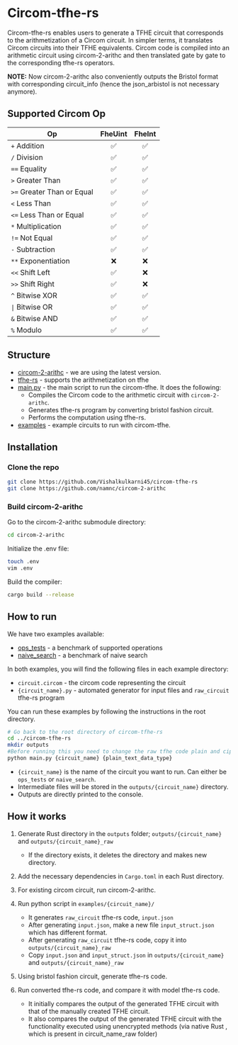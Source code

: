 # Circom-tfhe-rs

Circom-tfhe-rs enables users to generate a TFHE circuit that corresponds to the arithmetization of a Circom circuit. In simpler terms, it translates Circom circuits into their TFHE equivalents. Circom code is compiled into an arithmetic circuit using circom-2-arithc and then translated gate by gate to the corresponding tfhe-rs operators.

**NOTE:** Now circom-2-arithc also conveniently outputs the Bristol format with corresponding circuit_info (hence the json_arbistol is not necessary anymore).



## Supported Circom  Op

| Op                             |   FheUint  |  FheInt  |
| ------------------------------ | :-------:  | :-------:|
| `+`      Addition              |     ✅     |     ✅     |
| `/`      Division              |     ✅     |     ✅     |
| `==`     Equality              |     ✅     |     ✅     |
| `>`      Greater Than          |     ✅     |     ✅     |
| `>=`     Greater Than or Equal |     ✅     |     ✅     |
| `<`      Less Than             |     ✅     |     ✅     |
| `<=`     Less Than or Equal    |     ✅     |     ✅     |
| `*`   Multiplication           |     ✅     |     ✅     |
| `!=` Not Equal                 |     ✅     |     ✅     |
| `-`  Subtraction               |     ✅     |     ✅     |
| `**` Exponentiation            |     ❌     |     ❌     |
| `<<` Shift Left                |     ✅     |     ❌     |
| `>>` Shift Right               |     ✅     |     ❌     |
| `^`  Bitwise XOR               |     ✅     |     ✅     |
| `\|` Bitwise OR                |     ✅     |     ✅     |
| `&`  Bitwise AND               |     ✅     |     ✅     |
| `%`  Modulo                    |     ✅     |     ✅     |



## Structure

- [circom-2-arithc](https://github.com/namnc/circom-2-arithc) - we are using the latest version.
- [tfhe-rs](https://github.com/zama-ai/tfhe-rs) - supports the arithmetization on tfhe
- [main.py](./main.py) - the main script to run the circom-tfhe. It does the following:
  - Compiles the Circom code to the arithmetic circuit with `circom-2-arithc`.
  - Generates tfhe-rs program by converting bristol fashion circuit.
  - Performs the computation using tfhe-rs.
- [examples](./examples) - example circuits to run with circom-tfhe.



## Installation

### Clone the repo

```bash
git clone https://github.com/Vishalkulkarni45/circom-tfhe-rs
git clone https://github.com/namnc/circom-2-arithc
```

### Build circom-2-arithc

Go to the circom-2-arithc submodule directory:

```bash
cd circom-2-arithc
```

Initialize the .env file:

```bash
touch .env
vim .env
```

Build the compiler:

```bash
cargo build --release
```



## How to run

We have two examples available:

- [ops_tests](./examples/ops_tests/) - a benchmark of supported operations
- [naive_search](./examples/naive_search/) - a benchmark of naive search

In both examples, you will find the following files in each example directory:

- `circuit.circom` - the circom code representing the circuit
- `{circuit_name}.py` - automated generator for input files and `raw_circuit` tfhe-rs program

You can run these examples by following the instructions in the root directory.

```bash
# Go back to the root directory of circom-tfhe-rs
cd ../circom-tfhe-rs
mkdir outputs
#Before running this you need to change the raw tfhe code plain and cipher text data type manunal
python main.py {circuit_name} {plain_text_data_type} 
```
- `{circuit_name}` is the name of the circuit you want to run. Can either be `ops_tests` or `naive_search`.
- Intermediate files will be stored in the `outputs/{circuit_name}` directory.
- Outputs are directly printed to the console.



## How it works

1. Generate Rust directory in the `outputs` folder; `outputs/{circuit_name}` and `outputs/{circuit_name}_raw`

   - If the directory exists, it deletes the directory and makes new directory.


2. Add the necessary dependencies in `Cargo.toml` in each Rust directory.
3. For existing circom circuit, run circom-2-arithc.
4. Run python script in `examples/{circuit_name}/`
   - It generates `raw_circuit` tfhe-rs code, `input.json`
   - After generating `input.json`, make a new file `input_struct.json` which has different format.
   - After generating `raw_circuit` tfhe-rs code, copy it into `outputs/{circuit_name}_raw`
   - Copy `input.json` and `input_struct.json` in `outputs/{circuit_name}` and `outputs/{circuit_name}_raw`
5. Using bristol fashion circuit, generate tfhe-rs code.
6. Run converted tfhe-rs code, and compare it with model tfhe-rs code.
   - It initially compares the output of the generated TFHE circuit with that of the manually created TFHE circuit.
   - It also compares the output of the generated TFHE circuit with the functionality executed using unencrypted methods (via native Rust , which is present in circuit_name_raw folder) 
